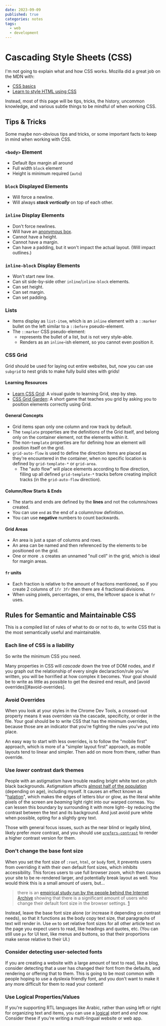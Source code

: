 ```yaml
---
date: 2023-09-09
published: true
categories: notes
tags:
  - web
  - development
---
```


Cascading Style Sheets (CSS)
============================
I'm not going to explain what and how CSS works. Mozilla did a great job on the MDN with:

- [CSS basics](https://developer.mozilla.org/en-US/docs/Learn/Getting_started_with_the_web/CSS_basics)
- [Learn to style HTML using CSS](https://developer.mozilla.org/en-US/docs/Learn/CSS)

Instead, most of this page will be tips, tricks, the history, uncommon knowledge, and various subtle things to be mindful of when working CSS.


Tips & Tricks
-------------
Some maybe non-obvious tips and tricks, or some important facts to keep in mind when working with CSS.

### `<body>` Element
- Default 8px margin all around
- Full width `block` element
- Height is minimum required (`auto`)

### `block` Displayed Elements
- Will force a newline.
- Will always ***stack vertically*** on top of each other.

### `inline` Display Elements
- Don't force newlines.
- Will have an [anonymous box].
- Cannot have a height.
- Cannot have a margin.
- Can have a padding, but it won't impact the actual layout. (Will impact outlines.)

[anonymous box]: https://developer.mozilla.org/en-US/docs/Web/CSS/Visual_formatting_model#anonymous_boxes

### `inline-block` Display Elements
- Won't start new line.
- Can sit side-by-side other `inline`/`inline-block` elements.
- Can set height.
- Can set margin.
- Can set padding.

### Lists
- Items display as `list-item`, which is an `inline` element with a `::marker` bullet on the left similar to a `::before` pseudo-element.
- The `::marker` CSS pseudo-element:
    - represents the bullet of a list, but is not very style-able.
    - Renders as an `inline`-ish element, so you cannot even position it.

### CSS Grid
Grid should be used for laying out entire websites, but, now you can use `subgrid` to nest grids to make fully build sites with grids!

#### Learning Resources
- [Learn CSS Grid](https://learncssgrid.com): A visual guide to learning Grid, step by step.
- [CSS Grid Garden](https://cssgridgarden.com): A short game that teaches you grid by asking you to position elements correctly using Grid.

#### General Concepts
- Grid items span only one column and row track by default.
- The `template` properties are the definitions of the Grid itself, and belong only on the container element, not the elements within it.
- The non-`template` properties are for defining how an element will position itself on the grid.
- `grid-auto-flow` is used to define the direction items are placed as they're encountered in the container, when no specific location is defined by `grid-template-*` or `grid-area`.
    - The "auto flow" will place elements according to flow direction, filling up all defined `grid-template-*` tracks before creating implicit tracks (in the `grid-auto-flow` direction).

#### Column/Row Starts & Ends
- The starts and ends are defined by the **lines** and not the columns/rows created.
- You can use `end` as the end of a column/row definition.
- You can use **negative** numbers to count backwards.

#### Grid Areas
- An area is just a span of columns and rows. 
- An area can be named and then referenced by the elements to be positioned on the grid.
- One or more `.`s creates an unnamed "null cell" in the grid, which is ideal for margin areas.

#### `fr` units
- Each fraction is relative to the amount of fractions mentioned, so if you create 2 columns of `1fr 3fr` then there are 4 fractional divisions.
- When using pixels, percentages, or ems, the leftover space is what `fr` uses.


Rules for Semantic and Maintainable CSS
---------------------------------------
This is a compiled list of rules of what to do or not to do, to write CSS that is the most semantically useful and maintainable.


### Each line of CSS is a liability
So write the minimum CSS you need.

Many properties in CSS will *cascade* down the tree of DOM nodes, and if you graph out the relationship of every single declaraction/rule you've written, you will be horrified at how complex it becomes. Your goal should be to write as little as possible to get the desired end result, and [avoid overrides][#avoid-overrides].


### Avoid Overrides
When you look at your styles in the Chrome Dev Tools, a crossed-out property means it was overriden via the cascade, specificity, or order in the file. Your goal should be to write CSS that has the minimum overrides, because those are an indicator that you're fighting the rules you've put into place.

An easy way to start with less overrides, is to follow the "mobile first" approach, which is more of a "simpler layout first" approach, as mobile layouts tend to linear and simpler. Then add on more from there, rather than override.


### Use *lower* contrast dark themes
People with an astigmatism have trouble reading bright white text on pitch black backgrounds. Astigmatism affects [almost half of the population][astigmatism] (depending on age), including myself. It causes an effect known as "[halation]", which makes the edges of letters blur or glow, as the literal white pixels of the screen are *beaming* light right into our warped corneas. You can lessen this boundary by surrounding it with more light--by reducing the contrast between the text and its background. And just avoid pure white when possible, opting for a slightly grey text.

Those with general focus issues, such as the near blind or legally blind, likely prefer *more* contrast, and you should use [`prefers-contrast`][prefers-contrast] to render a higher contrast version for them.

[astigmatism]: https://www.levelaccess.com/blog/accessibility-for-people-with-astigmatism/
[halation]: https://bootcamp.uxdesign.cc/why-dark-mode-isnt-a-ux-panacea-1590226e5ba4
[prefers-contrast]: https://developer.mozilla.org/en-US/docs/Web/CSS/@media/prefers-contrast


### Don't change the base font size
When you set the font size of `:root`, `html`, or `body` font, it prevents users from overriding it with their own default font sizes, which inhibits accessibility. This forces users to use full browser zoom, which then causes your site to be re-rendered larger, and potentially break layout as well. You would think this is a small amount of users, but...

> there is an [empirical study run by the people behind the Internet Archive][IAStudy] showing that there is a significant amount of users who change their default font size in the browser settings. [1]

Instead, leave the base font size alone (or increase it depending on contrast needs), so that it functions as the body copy text size, that paragraphs of text will render in. Use `em` to set relative font sizes for all other article text on the page you expect users to read, like headings and quotes, etc. (You can still use `px` for UI text, like menus and buttons, so that their proportions make sense relative to their UI.)

[1]: https://css-tricks.com/accessible-font-sizing-explained/
[IAStudy]: https://medium.com/@vamptvo/pixels-vs-ems-users-do-change-font-size-5cfb20831773


### Consider detecting user-selected fonts
If you are creating a website with a large amount of text to read, like a blog, consider detecting that a user has changed their font from the defaults, and rendering or offering that to them. This is going to be most common with people hoping to use a dyslexia friendly font, and you don't want to make it any more difficult for them to read your content!

### Use Logical Properties/Values
If you're supporting RTL languages like Arabic, rather than using left or right for organizing text and items, you can use a [logical] *start* and *end* now. Consider these if you're writing a multi-lingual website or web app.

[logical]: https://developer.mozilla.org/en-US/docs/Web/CSS/CSS_logical_properties_and_values/Basic_concepts_of_logical_properties_and_values
